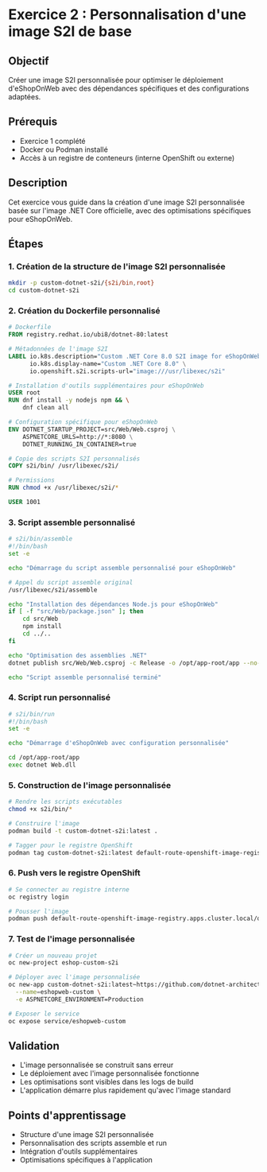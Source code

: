 # Exercice 2 : Personnalisation d'une image S2I de base

## Objectif
Créer une image S2I personnalisée pour optimiser le déploiement d'eShopOnWeb avec des dépendances spécifiques et des configurations adaptées.

## Prérequis
- Exercice 1 complété
- Docker ou Podman installé
- Accès à un registre de conteneurs (interne OpenShift ou externe)

## Description
Cet exercice vous guide dans la création d'une image S2I personnalisée basée sur l'image .NET Core officielle, avec des optimisations spécifiques pour eShopOnWeb.

## Étapes

### 1. Création de la structure de l'image S2I personnalisée
```bash
mkdir -p custom-dotnet-s2i/{s2i/bin,root}
cd custom-dotnet-s2i
```

### 2. Création du Dockerfile personnalisé
```dockerfile
# Dockerfile
FROM registry.redhat.io/ubi8/dotnet-80:latest

# Métadonnées de l'image S2I
LABEL io.k8s.description="Custom .NET Core 8.0 S2I image for eShopOnWeb" \
      io.k8s.display-name="Custom .NET Core 8.0" \
      io.openshift.s2i.scripts-url="image:///usr/libexec/s2i"

# Installation d'outils supplémentaires pour eShopOnWeb
USER root
RUN dnf install -y nodejs npm && \
    dnf clean all

# Configuration spécifique pour eShopOnWeb
ENV DOTNET_STARTUP_PROJECT=src/Web/Web.csproj \
    ASPNETCORE_URLS=http://*:8080 \
    DOTNET_RUNNING_IN_CONTAINER=true

# Copie des scripts S2I personnalisés
COPY s2i/bin/ /usr/libexec/s2i/

# Permissions
RUN chmod +x /usr/libexec/s2i/*

USER 1001
```

### 3. Script assemble personnalisé
```bash
# s2i/bin/assemble
#!/bin/bash
set -e

echo "Démarrage du script assemble personnalisé pour eShopOnWeb"

# Appel du script assemble original
/usr/libexec/s2i/assemble

echo "Installation des dépendances Node.js pour eShopOnWeb"
if [ -f "src/Web/package.json" ]; then
    cd src/Web
    npm install
    cd ../..
fi

echo "Optimisation des assemblies .NET"
dotnet publish src/Web/Web.csproj -c Release -o /opt/app-root/app --no-restore

echo "Script assemble personnalisé terminé"
```

### 4. Script run personnalisé
```bash
# s2i/bin/run
#!/bin/bash
set -e

echo "Démarrage d'eShopOnWeb avec configuration personnalisée"

cd /opt/app-root/app
exec dotnet Web.dll
```

### 5. Construction de l'image personnalisée
```bash
# Rendre les scripts exécutables
chmod +x s2i/bin/*

# Construire l'image
podman build -t custom-dotnet-s2i:latest .

# Tagger pour le registre OpenShift
podman tag custom-dotnet-s2i:latest default-route-openshift-image-registry.apps.cluster.local/openshift/custom-dotnet-s2i:latest
```

### 6. Push vers le registre OpenShift
```bash
# Se connecter au registre interne
oc registry login

# Pousser l'image
podman push default-route-openshift-image-registry.apps.cluster.local/openshift/custom-dotnet-s2i:latest
```

### 7. Test de l'image personnalisée
```bash
# Créer un nouveau projet
oc new-project eshop-custom-s2i

# Déployer avec l'image personnalisée
oc new-app custom-dotnet-s2i:latest~https://github.com/dotnet-architecture/eShopOnWeb \
  --name=eshopweb-custom \
  -e ASPNETCORE_ENVIRONMENT=Production

# Exposer le service
oc expose service/eshopweb-custom
```

## Validation
- L'image personnalisée se construit sans erreur
- Le déploiement avec l'image personnalisée fonctionne
- Les optimisations sont visibles dans les logs de build
- L'application démarre plus rapidement qu'avec l'image standard

## Points d'apprentissage
- Structure d'une image S2I personnalisée
- Personnalisation des scripts assemble et run
- Intégration d'outils supplémentaires
- Optimisations spécifiques à l'application

